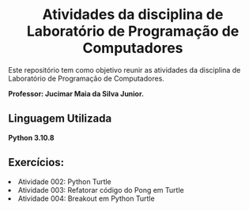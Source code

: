 <h1 align="center"> Atividades da disciplina de Laboratório de Programação de Computadores </h1>
Este repositório tem como objetivo reunir as atividades da disciplina de Laboratório de Programação de Computadores.

<strong>Professor: Jucimar Maia da Silva Junior.</strong>

<h2>Linguagem Utilizada</h2>
<strong>Python 3.10.8</strong>

<h2>Exercícios:</h2
<ul>
<li> Atividade 002: Python Turtle </li>
<li> Atividade 003: Refatorar código do Pong em Turtle </li>
<li> Atividade 004: Breakout em Python Turtle</li>
</ul>